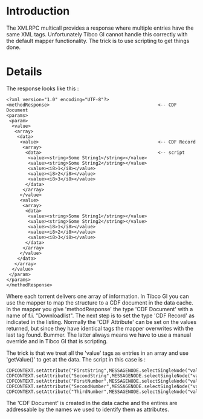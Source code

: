 # Introduction #
The XMLRPC multicall provides a response where multiple entries have the same XML tags. Unfortunately Tibco GI cannot handle this correctly with the default mapper functionality. The trick is to use scripting to get things done.

# Details #
The response looks like this :
```
<?xml version="1.0" encoding="UTF-8"?>
<methodResponse>                                        <-- CDF Document
<params>
 <param>
  <value>
   <array>
    <data>
     <value>                                            <-- CDF Record                                               
      <array>
       <data>                                           <-- script
        <value><string>Some String1</string></value>
        <value><string>Some String2</string></value>
        <value><i8>1</i8></value>
        <value><i8>2</i8></value>
        <value><i8>3</i8></value>
       </data>
      </array>
     </value>
     <value>
      <array>
       <data>
        <value><string>Some String1</string></value>
        <value><string>Some String2</string></value>
        <value><i8>1</i8></value>
        <value><i8>2</i8></value>
        <value><i8>3</i8></value>
       </data>
      </array>
     </value>
    </data>
   </array>
  </value>
 </param>
</params>
</methodResponse>
```

Where each torrent delivers one array of information. In Tibco GI you can use the mapper to map the structure to a CDF document in the data cache. In the mapper you give 'methodResponse' the type 'CDF Document' with a name of f.i. "Downloadlist". The next step is to set the type 'CDF Record' as indicated in the listing. Normally the 'CDF Attribute' can be set on the values returned, but since they have identical tags the mapper overwrites  with the last tag found. Bummer. The latter always means we have to use a manual override and in Tibco GI that is scripting.

The trick is that we treat all the 'value' tags as entries in an array and use 'getValue()' to get at the data. The script in this case is :

```
CDFCONTEXT.setAttribute("FirstString",MESSAGENODE.selectSingleNode("value[1]/*").getValue());
CDFCONTEXT.setAttribute("SecondString",MESSAGENODE.selectSingleNode("value[2]/*").getValue());
CDFCONTEXT.setAttribute("FirstNumber",MESSAGENODE.selectSingleNode("value[3]/*").getValue());
CDFCONTEXT.setAttribute("SecondNumber",MESSAGENODE.selectSingleNode("value[4]/*").getValue());
CDFCONTEXT.setAttribute("ThirdNumber",MESSAGENODE.selectSingleNode("value[5]/*").getValue());
```

The 'CDF Document' is created in the data cache and the entires are addressable by the names we used to identify them as attributes.